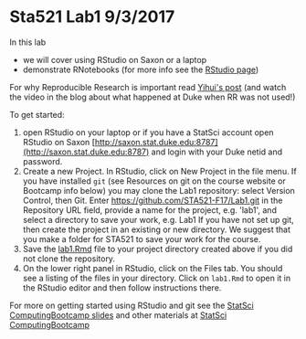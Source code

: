 
# Sta521 Lab1  9/3/2017

In this lab 

* we will cover using RStudio on Saxon or a laptop
* demonstrate RNotebooks  (for more info see the [RStudio page](http://rmarkdown.rstudio.com/r_notebooks.html#version_control))


For why Reproducible Research is important read [Yihui's post](https://yihui.name/en/2012/06/enjoyable-reproducible-research/)  (and watch the video in the blog about what happened at Duke when RR was not used!)


To get started:  
   1) open RStudio on your laptop or if you have a StatSci account open RStudio on Saxon  [http://saxon.stat.duke.edu:8787](http://saxon.stat.duke.edu:8787) and login with your Duke netid and password.
   2) Create a new Project.  In RStudio, click on New Project in the file menu.
         If you have installed `git` (see Resources on git on the course website or Bootcamp info below) you may clone the Lab1 repository: select Version Control, then Git. Enter https://github.com/STA521-F17/Lab1.git in the  Repository URL field, provide a name for the project, e.g. 'lab1', and select a directory to save your work, e.g. Lab1   If you have not set up git, then create the project in an existing or new directory.  We suggest that you make a folder for STA521 to save your work for the course.
  3) Save the [lab1.Rmd](https://raw.githubusercontent.com/STA521-F17/Lab1/master/lab1.Rmd) file to your project directory created above if you did not clone the repository.
  4) On the lower right panel in RStudio, click on the Files tab. You should see a listing of the files in your directory. Click on `lab1.Rmd` to open it in the RStudio editor and then follow instructions there.  
  
  For more on getting started using RStudio and git see the [StatSci ComputingBootcamp slides](https://github.com/DukeStatSci/ComputingBootcamp2017/blob/master/slides/computing_bootcamp_2017.Rmd) and other materials at  [StatSci ComputingBootcamp](https://github.com/DukeStatSci/ComputingBootcamp2017/)